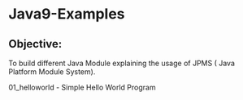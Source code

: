 # Java9-Examples

## Objective:
To build different Java Module explaining the usage of JPMS ( Java Platform Module System).

01_helloworld - Simple Hello World Program

